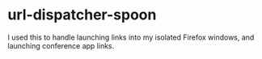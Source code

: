 # url-dispatcher-spoon
I used this to handle launching links into my isolated Firefox windows, and launching conference app links.
